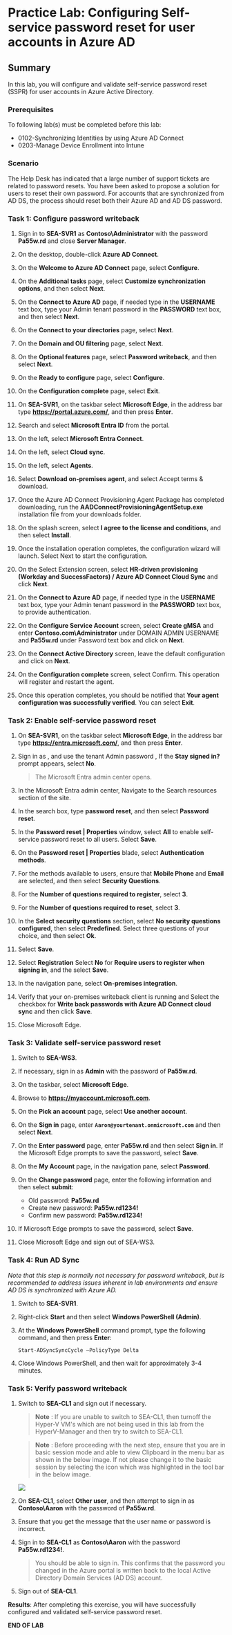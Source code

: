 # Practice Lab: Configuring Self-service password reset for user accounts in Azure AD

## Summary

In this lab, you will configure and validate self-service password reset (SSPR) for user accounts in Azure Active Directory.

### Prerequisites

To following lab(s) must be completed before this lab:

- 0102-Synchronizing Identities by using Azure AD Connect
- 0203-Manage Device Enrollment into Intune


### Scenario

The Help Desk has indicated that a large number of support tickets are related to password resets. You have been asked to propose a solution for users to reset their own password. For accounts that are synchronized from AD DS, the process should reset both their Azure AD and AD DS password. 

### Task 1: Configure password writeback

1. Sign in to **SEA-SVR1** as **Contoso\\Administrator** with the password **Pa55w.rd** and close **Server Manager**.

2. On the desktop, double-click **Azure AD Connect**.

3. On the **Welcome to Azure AD Connect** page, select **Configure**.

4. On the **Additional tasks** page, select **Customize synchronization options**, and then select **Next**.

5. On the **Connect to Azure AD** page, if needed type **<inject key="AzureAdUserEmail"></inject>** in the **USERNAME** text box, type your Admin tenant password **<inject key="AzureAdUserPassword"></inject>** in the **PASSWORD** text box, and then select **Next**.

6. On the **Connect to your directories** page, select **Next**.

7. On the **Domain and OU filtering** page, select **Next**.

8. On the **Optional features** page, select **Password writeback**, and then select **Next**.

9. On the **Ready to configure** page, select **Configure**.

10. On the **Configuration complete** page, select **Exit**.

11. On **SEA-SVR1**, on the taskbar select **Microsoft Edge**, in the address bar type **https://portal.azure.com/**, and then press **Enter**.

12. Search and select **Microsoft Entra ID** from the portal.

13. On the left, select **Microsoft Entra Connect**.
   
14. On the left, select **Cloud sync**.

15. On the left, select **Agents**.

16. Select **Download on-premises agent**, and select Accept terms & download.

17. Once the Azure AD Connect Provisioning Agent Package has completed downloading, run the **AADConnectProvisioningAgentSetup.exe** installation file from your downloads folder.

18. On the splash screen, select **I agree to the license and conditions**, and then select **Install**.

19. Once the installation operation completes, the configuration wizard will launch. Select Next to start the configuration.

20. On the Select Extension screen, select **HR-driven provisioning (Workday and SuccessFactors) / Azure AD Connect Cloud Sync** and click **Next**.

21. On the **Connect to Azure AD** page, if needed type **<inject key="AzureAdUserEmail"></inject>** in the **USERNAME** text box, type your Admin tenant password **<inject key="AzureAdUserPassword"></inject>** in the **PASSWORD** text box, to provide authentication.

22. On the **Configure Service Account** screen, select **Create gMSA** and enter **Contoso.com\Administrator** under DOMAIN ADMIN USERNAME and **Pa55w.rd** under Password text box and click on **Next**.

23. On the **Connect Active Directory** screen, leave the default configuration and click on **Next**.

24. On the **Configuration complete** screen, select Confirm. This operation will register and restart the agent.

25. Once this operation completes, you should be notified that **Your agent configuration was successfully verified**. You can select **Exit**.

### Task 2: Enable self-service password reset

1. On **SEA-SVR1**, on the taskbar select **Microsoft Edge**, in the address bar type **https://entra.microsoft.com/**, and then press **Enter**.

2. Sign in as  **<inject key="AzureAdUserEmail"></inject>**, and use the tenant Admin password **<inject key="AzureAdUserPassword"></inject>**, If the **Stay signed in?** prompt appears, select **No**.  

   > The Microsoft Entra admin center opens.

3. In the Microsoft Entra admin center, Navigate to the Search resources section of the site.

4. In the search box, type **password reset**, and then select **Password reset**.

5. In the **Password reset | Properties** window, select **All** to enable self-service password reset to all users. Select **Save**.

6. On the **Password reset | Properties** blade, select **Authentication methods**.

7. For the methods available to users, ensure that **Mobile Phone** and **Email** are selected, and then select **Security Questions**.

8. For the **Number of questions required to register**, select **3**.

9. For the **Number of questions required to reset**, select **3**.

10. In the **Select security questions** section, select **No security questions configured**, then select **Predefined**. Select three questions of your choice, and then select **Ok**.

11. Select **Save**.

12. Select **Registration** Select **No** for **Require users to register when signing in**, and the select **Save**.

13. In the navigation pane, select **On-premises integration**.

14. Verify that your on-premises writeback client is running and Select the checkbox for **Write back passwords with Azure AD Connect cloud sync** and then click **Save**.

15. Close Microsoft Edge.

### Task 3: Validate self-service password reset

1. Switch to **SEA-WS3**.

2. If necessary, sign in as **Admin** with the password of **Pa55w.rd**.

3. On the taskbar, select **Microsoft Edge**.

4. Browse to **https://myaccount.microsoft.com**. 

5. On the **Pick an account** page, select **Use another account**.

6. On the **Sign in** page, enter **`Aaron@yourtenant.onmicrosoft.com`** and then select **Next**.

7. On the **Enter password** page, enter **Pa55w.rd** and then select **Sign in**. If the Microsoft Edge prompts to save the password, select **Save**.

8. On the **My Account** page, in the navigation pane, select **Password**.

9. On the **Change password** page, enter the following information and then select **submit**:
     - Old password: **Pa55w.rd**
     - Create new password: **Pa55w.rd1234!**
     - Confirm new password: **Pa55w.rd1234!**

10. If Microsoft Edge prompts to save the password, select **Save**.

11. Close Microsoft Edge and sign out of SEA-WS3.

### Task 4: Run AD Sync

*Note that this step is normally not necessary for password writeback, but is recommended to address issues inherent in lab environments and ensure AD DS is synchronized with Azure AD.*

1. Switch to **SEA-SVR1**.

2. Right-click **Start** and then select **Windows PowerShell (Admin)**.

3. At the **Windows PowerShell** command prompt, type the following command, and
    then press **Enter**:

    ```
    Start-ADSyncSyncCycle –PolicyType Delta
    ```

4. Close Windows PowerShell, and then wait for approximately 3-4 minutes.

### Task 5: Verify password writeback

1. Switch to **SEA-CL1** and sign out if necessary.

   >**Note** : If you are unable to switch to SEA-CL1, then turnoff the Hyper-V VM's which are not being used in this lab from the HyperV-Manager and then try to switch to SEA-CL1.

   >**Note** : Before proceeding with the next step, ensure that you are in basic session mode and able to view Clipboard in the menu bar as shown in the below image. If not please change it to the basic session by selecting the icon which was highlighted in the tool bar in the below image.

   ![](../media/passwordwriteback.png)
2. On **SEA-CL1**, select **Other user**, and then attempt to sign in as **Contoso\\Aaron** with the password of **Pa55w.rd**.

3. Ensure that you get the message that the user name or password is incorrect.

4. Sign in to **SEA-CL1** as **Contoso\\Aaron** with the password **Pa55w.rd1234!**. 

   > You should be able to sign in. This confirms that the password you changed in the Azure portal is written back to the local Active Directory Domain Services (AD DS) account.

5. Sign out of **SEA-CL1**.

**Results**: After completing this exercise, you will have successfully configured and validated self-service password reset.

**END OF LAB**
